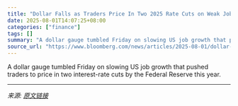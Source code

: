 ```yaml
---
title: "Dollar Falls as Traders Price In Two 2025 Rate Cuts on Weak Jobs Data"
date: 2025-08-01T14:07:25+08:00
categories: ["finance"]
tags: []
summary: "A dollar gauge tumbled Friday on slowing US job growth that pushed traders to price in two interest-rate cuts by the Federal Reserve this year."
source_url: "https://www.bloomberg.com/news/articles/2025-08-01/dollar-falls-as-traders-price-in-two-2025-rate-cuts-on-payrolls"
---
```


A dollar gauge tumbled Friday on slowing US job growth that pushed traders to price in two interest-rate cuts by the Federal Reserve this year.

---

*来源: [原文链接](https://www.bloomberg.com/news/articles/2025-08-01/dollar-falls-as-traders-price-in-two-2025-rate-cuts-on-payrolls)*
